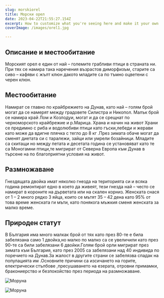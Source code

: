 ```yaml
---
slug: morskiorel
title: Морски орел
date: 2023-04-22T21:55:27.154Z
excerpt: How to customize what you're seeing here and make it your own.
coverImage: /images/orel1.jpg

---
```



## Описание и местообитание
Морският орел е един от най – големите грабливи птици в страната ни. При тях се намира така наречения възрастов диморфизъм, старите са сиво – кафяви с жълт клюн дакото младите са по тъмно оцветени с черен клюн.
## Местообитание
Намират се главно по крайбрежието на Дунав, като най – голям брой могат да се намерят между градовете Силистра и Никопол. Малък брой се намира край Лом и Козлодуи, могат и да се срещнат по черноморското крайбрежие и р.Марица. 
Храна и начин на живот
Храни се предимно с риба и водолюбиви птици като гъски,лебеди и жерави като може да вдигне плячка с тегло до 8 кг .През зимата обаче могат да сменят диетата си с таралежи, зайци или умрели бозайници. Младите са скитащи но между петата и десетата година се установяват като те са Моногамни птици,те мигрират от Северна Европа към Дунав в търсене на по благоприятни условия на живот.
## Размножаване 

Гнездящата двойка имат няколко гнезда на територията си и всяка година ремонтират едно в което да живеят, тези гнезда най – често се намират в короните на дърветата или на скален корниз. Женската снася от 1 – 2 много рядко 3 яйца, които се мътят 35 – 42 дена като 95% от това време женската ги мъти, като понякога мъжкия сменя женската за малко време.
## Природен статут
В България има много малкак брой от тях като през 80-те е била забелязана само 1 двойка,но малко по малко са се увеличили като през 90-те са били забелязани 6 двойки.Голям брой орли мигрират през зимата към България, като през 2005 са забелязани над 40 индивида по поречието на Дунав.За жалост в другите страни се забелязва спадак на популацията им .Основните причини са изсичането на горите, електрически стълбове ,пресушаването на езерата, отровни примамки, бракониерство и безпокойство през периода на размножаване.




![Моруна](/images/orel2.jpg)  

![Моруна](/images/orel3.jpg)  
